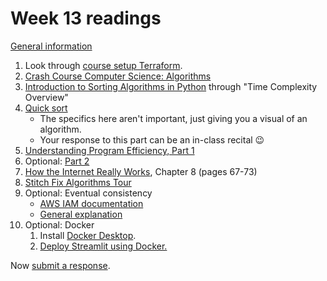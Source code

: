 # Week 13 readings

[General information](../README.md#readings)

1. Look through [course setup Terraform](../terraform/).
1. [Crash Course Computer Science: Algorithms](https://thecrashcourse.com/courses/intro-to-algorithms-crash-course-computer-science-13/)
1. [Introduction to Sorting Algorithms in Python](https://realpython.com/courses/intro-sorting-algorithms/) through "Time Complexity Overview"
1. [Quick sort](https://www.youtube.com/watch?v=ywWBy6J5gz8)
   - The specifics here aren't important, just giving you a visual of an algorithm.
   - Your response to this part can be an in-class recital 😉
1. [Understanding Program Efficiency, Part 1](https://ocw.mit.edu/courses/6-0001-introduction-to-computer-science-and-programming-in-python-fall-2016/resources/lecture-10-understanding-program-efficiency-part-1/)
1. Optional: [Part 2](https://ocw.mit.edu/courses/6-0001-introduction-to-computer-science-and-programming-in-python-fall-2016/resources/lecture-11-understanding-program-efficiency-part-2/)
1. [How the Internet Really Works](../README.md#readings), Chapter 8 (pages 67-73)
1. [Stitch Fix Algorithms Tour](https://algorithms-tour.stitchfix.com/)
1. Optional: Eventual consistency
   - [AWS IAM documentation](https://docs.aws.amazon.com/IAM/latest/UserGuide/troubleshoot.html#troubleshoot_general_eventual-consistency)
   - [General explanation](https://www.geeksforgeeks.org/eventual-consistency-in-distributive-systems-learn-system-design/)
1. Optional: Docker
   1. Install [Docker Desktop](https://www.docker.com/).
   1. [Deploy Streamlit using Docker.](https://docs.streamlit.io/deploy/tutorials/docker)

Now [submit a response](../README.md#responses).
